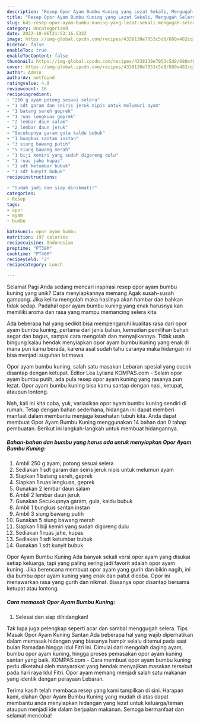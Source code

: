 ```yaml
---
description: "Resep Opor Ayam Bumbu Kuning yang Lezat Sekali, Mengugah Selera"
title: "Resep Opor Ayam Bumbu Kuning yang Lezat Sekali, Mengugah Selera"
slug: 645-resep-opor-ayam-bumbu-kuning-yang-lezat-sekali-mengugah-selera
category: Uncategorized
date: 2022-10-06T21:53:16.532Z
image: https://img-global.cpcdn.com/recipes/4338130e7053c5d8/680x482cq70/opor-ayam-bumbu-kuning-foto-resep-utama.jpg
hideToc: false
enableToc: true
enableTocContent: false
thumbnail: https://img-global.cpcdn.com/recipes/4338130e7053c5d8/680x482cq70/opor-ayam-bumbu-kuning-foto-resep-utama.jpg
cover: https://img-global.cpcdn.com/recipes/4338130e7053c5d8/680x482cq70/opor-ayam-bumbu-kuning-foto-resep-utama.jpg
author: Admin
authorAv: notfound
ratingvalue: 4.9
reviewcount: 16
recipeingredient:
- "250 g ayam potong sesuai selera"
- "1 sdt garam dan seiris jeruk nipis untuk melumuri ayam"
- "1 batang sereh geprek"
- "1 ruas lengkuas geprek"
- "2 lembar daun salam"
- "2 lembar daun jeruk"
- "Secukupnya garam gula kaldu bubuk"
- "1 bungkus santan instan"
- "3 siung bawang putih"
- "5 siung bawang merah"
- "1 biji kemiri yang sudah digoreng dulu"
- "1 ruas jahe kupas"
- "1 sdt ketumbar bubuk"
- "1 sdt kunyit bubuk"
recipeinstructions:

- "Sudah jadi dan siap dinikmati!"
categories:
- Resep
tags:
- opor
- ayam
- bumbu

katakunci: opor ayam bumbu 
nutrition: 197 calories
recipecuisine: Indonesian
preptime: "PT38M"
cooktime: "PT46M"
recipeyield: "2"
recipecategory: Lunch

---
```



Selamat Pagi Anda sedang mencari inspirasi resep opor ayam bumbu kuning yang unik? Cara menyiapkannya memang Agak susah-susah gampang. Jika keliru mengolah maka hasilnya akan hambar dan bahkan tidak sedap. Padahal opor ayam bumbu kuning yang enak harusnya kan memiliki aroma dan rasa yang mampu memancing selera kita.


Ada beberapa hal yang sedikit bisa mempengaruhi kualitas rasa dari opor ayam bumbu kuning, pertama dari jenis bahan, kemudian pemilihan bahan segar dan bagus, sampai cara mengolah dan menyajikannya. Tidak usah bingung kalau hendak menyiapkan opor ayam bumbu kuning yang enak di mana pun kamu berada, karena asal sudah tahu caranya maka hidangan ini bisa menjadi suguhan istimewa.

Opor ayam bumbu kuning, salah satu masakan Lebaran spesial yang cocok disantap dengan ketupat. Editor Lea Lyliana KOMPAS.com - Selain opor ayam bumbu putih, ada pula resep opor ayam kuning yang rasanya pun lezat. Opor ayam bumbu kuning bisa kamu santap dengan nasi, ketupat, ataupun lontong.


Nah, kali ini kita coba, yuk, variasikan opor ayam bumbu kuning sendiri di rumah. Tetap dengan bahan sederhana, hidangan ini dapat memberi manfaat dalam membantu menjaga kesehatan tubuh kita. Anda dapat membuat Opor Ayam Bumbu Kuning menggunakan 14 bahan dan 0 tahap pembuatan. Berikut ini langkah-langkah untuk membuat hidangannya.

<!--inarticleads1-->

##### Bahan-bahan dan bumbu yang harus ada untuk menyiapkan Opor Ayam Bumbu Kuning:

1. Ambil 250 g ayam, potong sesuai selera
1. Sediakan 1 sdt garam dan seiris jeruk nipis untuk melumuri ayam
1. Siapkan 1 batang sereh, geprek
1. Siapkan 1 ruas lengkuas, geprek
1. Gunakan 2 lembar daun salam
1. Ambil 2 lembar daun jeruk
1. Gunakan Secukupnya garam, gula, kaldu bubuk
1. Ambil 1 bungkus santan instan
1. Ambil 3 siung bawang putih
1. Gunakan 5 siung bawang merah
1. Siapkan 1 biji kemiri yang sudah digoreng dulu
1. Sediakan 1 ruas jahe, kupas
1. Sediakan 1 sdt ketumbar bubuk
1. Gunakan 1 sdt kunyit bubuk


Opor Ayam Bumbu Kuning Ada banyak sekali versi opor ayam yang disukai setiap keluarga, tapi yang paling sering jadi favorit adalah opor ayam kuning. Jika berencana membuat opor ayam yang gurih dan bikin nagih, ini dia bumbu opor ayam kuning yang enak dan patut dicoba. Opor ini menawarkan rasa yang gurih dan nikmat. Biasanya opor disantap bersama ketupat atau lontong. 

<!--inarticleads2-->

##### Cara memasak Opor Ayam Bumbu Kuning:


1. Selesai dan siap dihidangkan!

Tak lupa juga pelengkap seperti acar dan sambal menggugah selera. Tips Masak Opor Ayam Kuning Santan Ada beberapa hal yang wajib diperhatikan dalam memasak hidangan yang biasanya hampir selalu ditemui pada saat bulan Ramadan hingga Idul Fitri ini. Dimulai dari mengolah daging ayam, bumbu opor ayam kuning, hingga proses pemasakan opor ayam kuning santan yang baik. KOMPAS.com - Cara membuat opor ayam bumbu kuning perlu diketahui oleh masyarakat yang hendak menyajikan masakan tersebut pada hari raya Idul Fitri. Opor ayam memang menjadi salah satu makanan yang identik dengan perayaan Lebaran. 

Terima kasih telah membaca resep yang kami tampilkan di sini. Harapan kami, olahan Opor Ayam Bumbu Kuning yang mudah di atas dapat membantu anda menyiapkan hidangan yang lezat untuk keluarga/teman ataupun menjadi ide dalam berjualan makanan. Semoga bermanfaat dan selamat mencoba!
